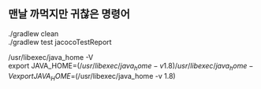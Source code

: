 ## 맨날 까먹지만 귀찮은 명령어
./gradlew clean                
./gradlew test jacocoTestReport

[//]: # (자바8버전으로 잠시 변경)
/usr/libexec/java_home -V                                        
export JAVA_HOME=$(/usr/libexec/java_home -v 1.8)
/usr/libexec/java_home -V
export JAVA_HOME=$(/usr/libexec/java_home -v 1.8)

